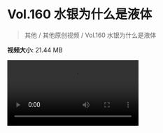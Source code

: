 # Vol.160 水银为什么是液体

> 其他 / 其他原创视频 / Vol.160 水银为什么是液体

**视频大小**: 21.44 MB

<div class="video"><video src="https://file.hsyhx.top/video/混乱博物馆/Vol/160.mp4" controls preload>🤔 您的浏览器不支持 video 标签</video></div>